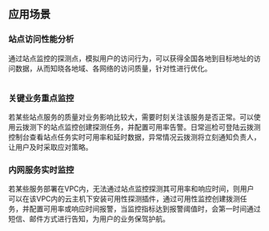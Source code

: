 ## 应用场景

###  站点访问性能分析
通过站点监控的探测点，模拟用户的访问行为，可以获得全国各地到目标地址的访问数据，从而知晓各地域、各网络的访问质量，针对性进行优化。

![]( )

### 关键业务重点监控
若某些站点服务的质量对业务影响比较大，需要时刻关注该服务是否正常。可以使用云拨测下的站点监控创建探测任务，并配置可用率告警。日常巡检可登陆云拨测控制台查看站点任务实时可用率和延时数据，异常情况云拨测将立刻通知负责人，让用户及时采取应对策略。
![]()

### 内网服务实时监控
若某些服务部署在VPC内，无法通过站点监控探测其可用率和响应时间，则用户可以在该VPC内的云主机下安装可用性探测插件，通过可用性监控创建拨测任务，并配置可用率或响应时间报警，当监控指标达到报警阈值时，会第一时间通过短信、邮件方式进行告知，为用户的业务保驾护航。

